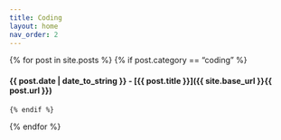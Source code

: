 ```yaml
---
title: Coding
layout: home
nav_order: 2
---
```


{% for post in site.posts %}
    {% if post.category == “coding” %}
#### {{ post.date | date_to_string }} - [{{ post.title }}]({{ site.base_url }}{{ post.url }})
    {% endif %}
    
{% endfor %}